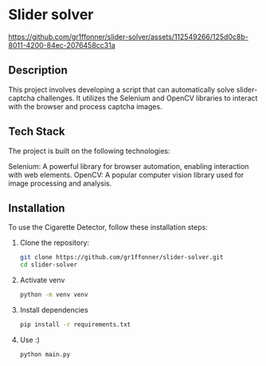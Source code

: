 # Slider solver



https://github.com/gr1ffonner/slider-solver/assets/112549266/125d0c8b-8011-4200-84ec-2076458cc31a



## Description

This project involves developing a script that can automatically solve slider-captcha challenges. It utilizes the Selenium and OpenCV libraries to interact with the browser and process captcha images.
## Tech Stack

The project is built on the following technologies:

Selenium: A powerful library for browser automation, enabling interaction with web elements.
OpenCV: A popular computer vision library used for image processing and analysis.

## Installation

To use the Cigarette Detector, follow these installation steps:

1. Clone the repository:

   ```bash
   git clone https://github.com/gr1ffonner/slider-solver.git
   cd slider-solver
2. Activate venv
   
   ```bash
   python -m venv venv
3. Install dependencies
   
   ```bash
   pip install -r requirements.txt
4. Use :)
   ```bash
   python main.py
   

